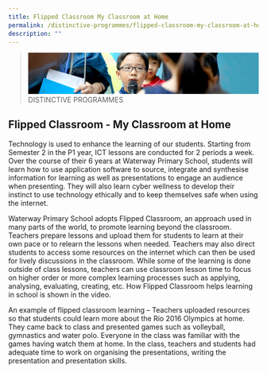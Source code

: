 ```yaml
---
title: Flipped Classroom My Classroom at Home
permalink: /distinctive-programmes/flipped-classroom-my-classroom-at-home/
description: ""
---
```

>![](/images/Distinctive%20Programmes/distinctive-programme_02.jpg)
>DISTINCTIVE PROGRAMMES

## Flipped Classroom - My Classroom at Home


Technology is used to enhance the learning of our students. Starting from Semester 2 in the P1 year, ICT lessons are conducted for 2 periods a week. Over the course of their 6 years at Waterway Primary School, students will learn how to use application software to source, integrate and synthesise information for learning as well as presentations to engage an audience when presenting. They will also learn cyber wellness to develop their instinct to use technology ethically and to keep themselves safe when using the internet.

  

Waterway Primary School adopts Flipped Classroom, an approach used in many parts of the world, to promote learning beyond the classroom. Teachers prepare lessons and upload them for students to learn at their own pace or to relearn the lessons when needed. Teachers may also direct students to access some resources on the internet which can then be used for lively discussions in the classroom. While some of the learning is done outside of class lessons, teachers can use classroom lesson time to focus on higher order or more complex learning processes such as applying, analysing, evaluating, creating, etc. How Flipped Classroom helps learning in school is shown in the video.

  

An example of flipped classroom learning – Teachers uploaded resources so that students could learn more about the Rio 2016 Olympics at home. They came back to class and presented games such as volleyball, gymnastics and water polo. Everyone in the class was familiar with the games having watch them at home. In the class, teachers and students had adequate time to work on organising the presentations, writing the presentation and presentation skills.
